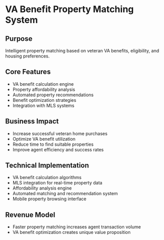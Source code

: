 # VA Benefit Property Matching System

## Purpose
Intelligent property matching based on veteran VA benefits, eligibility, and housing preferences.

## Core Features
- VA benefit calculation engine
- Property affordability analysis
- Automated property recommendations
- Benefit optimization strategies
- Integration with MLS systems

## Business Impact
- Increase successful veteran home purchases
- Optimize VA benefit utilization
- Reduce time to find suitable properties
- Improve agent efficiency and success rates

## Technical Implementation
- VA benefit calculation algorithms
- MLS integration for real-time property data
- Affordability analysis engine
- Automated matching and recommendation system
- Mobile property browsing interface

## Revenue Model
- Faster property matching increases agent transaction volume
- VA benefit optimization creates unique value proposition